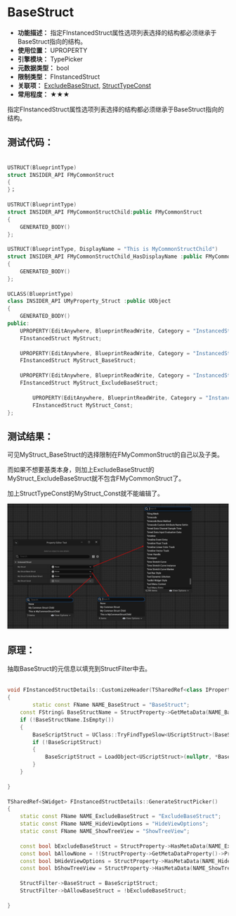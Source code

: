 ﻿# BaseStruct

- **功能描述：** 指定FInstancedStruct属性选项列表选择的结构都必须继承于BaseStruct指向的结构。
- **使用位置：** UPROPERTY
- **引擎模块：** TypePicker
- **元数据类型：** bool
- **限制类型：** FInstancedStruct
- **关联项：** [ExcludeBaseStruct](../ExcludeBaseStruct.md), [StructTypeConst](../StructTypeConst.md)
- **常用程度：** ★★★

指定FInstancedStruct属性选项列表选择的结构都必须继承于BaseStruct指向的结构。

## 测试代码：

```cpp

USTRUCT(BlueprintType)
struct INSIDER_API FMyCommonStruct
{
}；

USTRUCT(BlueprintType)
struct INSIDER_API FMyCommonStructChild:public FMyCommonStruct
{
	GENERATED_BODY()
};

USTRUCT(BlueprintType, DisplayName = "This is MyCommonStructChild")
struct INSIDER_API FMyCommonStructChild_HasDisplayName :public FMyCommonStruct
{
	GENERATED_BODY()
};

UCLASS(BlueprintType)
class INSIDER_API UMyProperty_Struct :public UObject
{
	GENERATED_BODY()
public:
	UPROPERTY(EditAnywhere, BlueprintReadWrite, Category = "InstancedStruct")
	FInstancedStruct MyStruct;

	UPROPERTY(EditAnywhere, BlueprintReadWrite, Category = "InstancedStruct", meta = (BaseStruct = "/Script/Insider.MyCommonStruct"))
	FInstancedStruct MyStruct_BaseStruct;

	UPROPERTY(EditAnywhere, BlueprintReadWrite, Category = "InstancedStruct", meta = (ExcludeBaseStruct, BaseStruct = "/Script/Insider.MyCommonStruct"))
	FInstancedStruct MyStruct_ExcludeBaseStruct;
	
		UPROPERTY(EditAnywhere, BlueprintReadWrite, Category = "InstancedStruct", meta = (StructTypeConst))
		FInstancedStruct MyStruct_Const;
};
```

## 测试结果：

可见MyStruct_BaseStruct的选择限制在FMyCommonStruct的自己以及子类。

而如果不想要基类本身，则加上ExcludeBaseStruct的MyStruct_ExcludeBaseStruct就不包含FMyCommonStruct了。

加上StructTypeConst的MyStruct_Const就不能编辑了。

![Untitled](Untitled.png)

## 原理：

抽取BaseStruct的元信息以填充到StructFilter中去。

```cpp

void FInstancedStructDetails::CustomizeHeader(TSharedRef<class IPropertyHandle> StructPropertyHandle, class FDetailWidgetRow& HeaderRow, IPropertyTypeCustomizationUtils& StructCustomizationUtils)
{
		static const FName NAME_BaseStruct = "BaseStruct";
	const FString& BaseStructName = StructProperty->GetMetaData(NAME_BaseStruct);
	if (!BaseStructName.IsEmpty())
	{
		BaseScriptStruct = UClass::TryFindTypeSlow<UScriptStruct>(BaseStructName);
		if (!BaseScriptStruct)
		{
			BaseScriptStruct = LoadObject<UScriptStruct>(nullptr, *BaseStructName);
		}
	}

}

TSharedRef<SWidget> FInstancedStructDetails::GenerateStructPicker()
{
	static const FName NAME_ExcludeBaseStruct = "ExcludeBaseStruct";
	static const FName NAME_HideViewOptions = "HideViewOptions";
	static const FName NAME_ShowTreeView = "ShowTreeView";

	const bool bExcludeBaseStruct = StructProperty->HasMetaData(NAME_ExcludeBaseStruct);
	const bool bAllowNone = !(StructProperty->GetMetaDataProperty()->PropertyFlags & CPF_NoClear);
	const bool bHideViewOptions = StructProperty->HasMetaData(NAME_HideViewOptions);
	const bool bShowTreeView = StructProperty->HasMetaData(NAME_ShowTreeView);
	
	StructFilter->BaseStruct = BaseScriptStruct;
	StructFilter->bAllowBaseStruct = !bExcludeBaseStruct;
	
}

```
